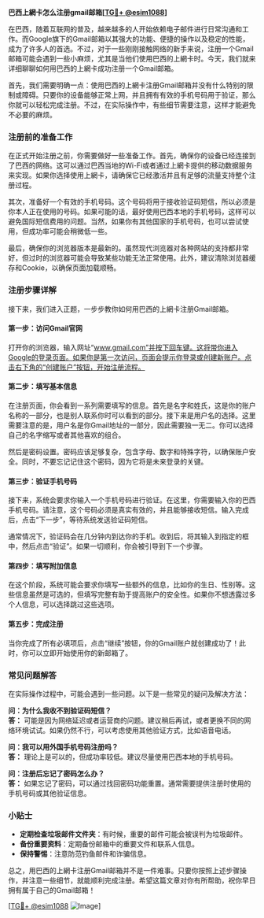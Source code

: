 **巴西上網卡怎么注册gmail邮箱[[TG💪+ @esim1088](https://t.me/s/esim1088)]**

在巴西，随着互联网的普及，越来越多的人开始依赖电子邮件进行日常沟通和工作。而Google旗下的Gmail邮箱以其强大的功能、便捷的操作以及稳定的性能，成为了许多人的首选。不过，对于一些刚刚接触网络的新手来说，注册一个Gmail邮箱可能会遇到一些小麻烦，尤其是当他们使用巴西的上網卡时。今天，我们就来详细聊聊如何用巴西的上網卡成功注册一个Gmail邮箱。

首先，我们需要明确一点：使用巴西的上網卡注册Gmail邮箱并没有什么特别的限制或障碍。只要你的设备能够正常上网，并且拥有有效的手机号码用于验证，那么你就可以轻松完成注册。不过，在实际操作中，有些细节需要注意，这样才能避免不必要的麻烦。

### 注册前的准备工作

在正式开始注册之前，你需要做好一些准备工作。首先，确保你的设备已经连接到了巴西的网络。这可以通过巴西当地的Wi-Fi或者通过上網卡提供的移动数据服务来实现。如果你选择使用上網卡，请确保它已经激活并且有足够的流量支持整个注册过程。

其次，准备好一个有效的手机号码。这个号码将用于接收验证码短信，所以必须是你本人正在使用的号码。如果可能的话，最好使用巴西本地的手机号码，这样可以避免国际短信费用的问题。当然，如果你有其他国家的手机号码，也可以尝试使用，但成功率可能会稍微低一些。

最后，确保你的浏览器版本是最新的。虽然现代浏览器对各种网站的支持都非常好，但过时的浏览器可能会导致某些功能无法正常使用。此外，建议清除浏览器缓存和Cookie，以确保页面加载顺畅。

### 注册步骤详解

接下来，我们进入正题，一步步教你如何用巴西的上網卡注册Gmail邮箱。

#### 第一步：访问Gmail官网

打开你的浏览器，输入网址“www.gmail.com”并按下回车键。这将带你进入Google的登录页面。如果你是第一次访问，页面会提示你登录或创建新账户。点击右下角的“创建账户”按钮，开始注册流程。

#### 第二步：填写基本信息

在注册页面，你会看到一系列需要填写的信息。首先是名字和姓氏，这是你的账户名称的一部分，也是别人联系你时可以看到的部分。接下来是用户名的选择。这里需要注意的是，用户名是你Gmail地址的一部分，因此需要独一无二。你可以选择自己的名字缩写或者其他喜欢的组合。

然后是密码设置。密码应该足够复杂，包含字母、数字和特殊字符，以确保账户安全。同时，不要忘记记住这个密码，因为它将是未来登录的关键。

#### 第三步：验证手机号码

接下来，系统会要求你输入一个手机号码进行验证。在这里，你需要输入你的巴西手机号码。请注意，这个号码必须是真实有效的，并且能够接收短信。输入完成后，点击“下一步”，等待系统发送验证码短信。

通常情况下，验证码会在几分钟内到达你的手机。收到后，将其输入到指定的框中，然后点击“验证”。如果一切顺利，你会被引导到下一个步骤。

#### 第四步：填写附加信息

在这个阶段，系统可能会要求你填写一些额外的信息，比如你的生日、性别等。这些信息虽然是可选的，但填写完整有助于提高账户的安全性。如果你不想透露过多个人信息，可以选择跳过这些选项。

#### 第五步：完成注册

当你完成了所有必填项后，点击“继续”按钮，你的Gmail账户就创建成功了！此时，你可以立即开始使用你的新邮箱了。

### 常见问题解答

在实际操作过程中，可能会遇到一些问题。以下是一些常见的疑问及解决方法：

**问：为什么我收不到验证码短信？**  
**答：** 可能是因为网络延迟或者运营商的问题。建议稍后再试，或者更换不同的网络环境试试。如果仍然不行，可以考虑使用其他验证方式，比如语音电话。

**问：我可以用外国手机号码注册吗？**  
**答：** 理论上是可以的，但成功率较低。建议尽量使用巴西本地的手机号码。

**问：注册后忘记了密码怎么办？**  
**答：** 如果忘记了密码，可以通过找回密码功能重置。通常需要提供注册时使用的手机号码或其他验证信息。

### 小贴士

- **定期检查垃圾邮件文件夹**：有时候，重要的邮件可能会被误判为垃圾邮件。
- **备份重要资料**：定期备份邮箱中的重要文件和联系人信息。
- **保持警惕**：注意防范钓鱼邮件和诈骗信息。

总之，用巴西的上網卡注册Gmail邮箱并不是一件难事。只要你按照上述步骤操作，并注意一些细节，就能顺利完成注册。希望这篇文章对你有所帮助，祝你早日拥有属于自己的Gmail邮箱！

[[TG💪+ @esim1088](https://t.me/s/esim1088) ![Image](https://i.postimg.cc/4NQfJmqS/Snipaste-2025-05-13-00-14-12.png)]